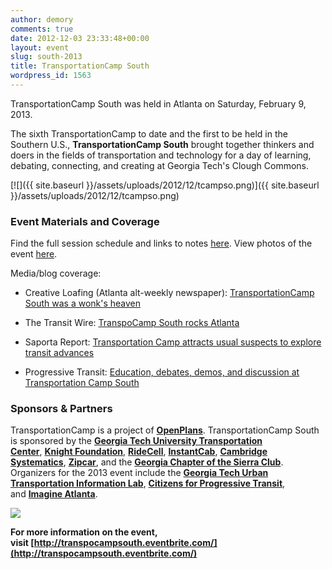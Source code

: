 ```yaml
---
author: demory
comments: true
date: 2012-12-03 23:33:48+00:00
layout: event
slug: south-2013
title: TransportationCamp South
wordpress_id: 1563
---
```




TransportationCamp South was held in Atlanta on Saturday, February 9, 2013.

The sixth TransportationCamp to date and the first to be held in the Southern U.S., **TransportationCamp South** brought together thinkers and doers in the fields of transportation and technology for a day of learning, debating, connecting, and creating at Georgia Tech's Clough Commons.

[![]({{ site.baseurl }}/assets/uploads/2012/12/tcampso.png)]({{ site.baseurl }}/assets/uploads/2012/12/tcampso.png)






### Event Materials and Coverage


Find the full session schedule and links to notes [here](https://docs.google.com/document/d/1KcFdnMDQ8YhdT9UHOoEEfMAsYX3_tAqYTJrnKrLfCnk/edit?usp=sharing). View photos of the event [here](http://on.fb.me/Y7nna6).

Media/blog coverage:




  * Creative Loafing (Atlanta alt-weekly newspaper): [TransportationCamp South was a wonk's heaven](http://clatl.com/freshloaf/archives/2013/02/13/transportationcamp-south-is-a-wonks-heaven)


  * The Transit Wire: [TranspoCamp South rocks Atlanta](http://www.thetransitwire.com/2013/02/14/transpocamp-south-rocks-atlanta/)


  * Saporta Report: [Transportation Camp attracts usual suspects to explore transit advances](http://saportareport.com/blog/2013/02/transportation-camp-attracts-usual-suspects-to-explore-transit-advances/)


  * Progressive Transit: [Education, debates, demos, and discussion at Transportation Camp South](http://progressivetransit.wordpress.com/2013/02/12/education-debates-demos-and-discussion-at-transportation-camp-south/)

### Sponsors & Partners


TransportationCamp is a project of **[OpenPlans](http://openplans.org/)**. TransportationCamp South is sponsored by the **[Georgia Tech University Transportation Center](http://www.utc.gatech.edu/)**, [**Knight Foundation**](http://www.knightfoundation.org/), [**RideCell**](http://ridecell.com/), **[InstantCab](http://instantcab.com/)**, [**Cambridge Systematics**](http://www.camsys.com/), **[Zipcar](http://www.zipcar.com/)**, and the **[Georgia Chapter of the Sierra Club](http://georgia.sierraclub.org/)**. Organizers for the 2013 event include the **[Georgia Tech Urban Transportation Information Lab](http://watkins.ce.gatech.edu/)**, **[Citizens for Progressive Transit](http://www.cfpt.org/)**, and **[Imagine Atlanta](http://www.imagineatlanta.com/)**.

![](http://shared.cfpt.org/files/tcs_sponsors.png)

**For more information on the event, visit [http://transpocampsouth.eventbrite.com/](http://transpocampsouth.eventbrite.com/)**
